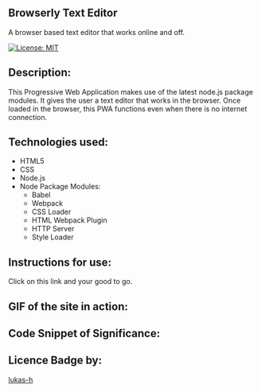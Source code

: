## Browserly Text Editor

A browser based text editor that works online and off.
<br>


[![License: MIT](https://img.shields.io/badge/License-MIT-yellow.svg)](https://opensource.org/licenses/MIT)
<br>


## Description:

This Progressive Web Application makes use of the latest node.js package modules. It gives the user a text editor that works in the browser. Once loaded in the browser, this PWA functions even when there is no internet connection.

## Technologies used:

* HTML5
* CSS
* Node.js
* Node Package Modules:
    * Babel
    * Webpack
    * CSS Loader
    * HTML Webpack Plugin
    * HTTP Server
    * Style Loader

## Instructions for use:

Click on this link and your good to go.

## GIF of the site in action:

## Code Snippet of Significance:



## Licence Badge by:

[lukas-h](https://gist.github.com/lukas-h/2a5d00690736b4c3a7ba)


